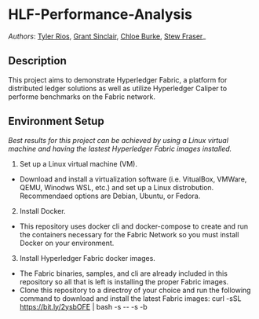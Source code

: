 # HLF-Performance-Analysis

_Authors_: [Tyler Rios](https://github.com/rios240), [Grant Sinclair](https://github.com/Grant-Sinclair), [Chloe Burke](https://github.com/cburke10), [Stew Fraser](https://github.com/i0a0i)_

## Description
This project aims to demonstrate Hyperledger Fabric, a platform for distributed ledger solutions as well as utilize Hyperledger Caliper to performe benchmarks on the Fabric network.

## Environment Setup

_Best results for this project can be achieved by using a Linux virtual machine and having the lastest Hyperledger Fabric images installed._

1. Set up a Linux virtual machine (VM).
  - Download and install a virtualization software (i.e. VitualBox, VMWare, QEMU, Winodws WSL, etc.) and set up a Linux distrobution. Recommendaed options are Debian,      Ubuntu, or Fedora.
2. Install Docker.
  - This repository uses docker cli and docker-compose to create and run the containers necessary for the Fabric Network so you must install Docker on your environment.
3. Install Hyperledger Fabric docker images.
  - The Fabric binaries, samples, and cli are already included in this repository so all that is left is installing the proper Fabric images.
  - Clone this repository to a directroy of your choice and run the following command to download and install the latest Fabric images: 
   curl -sSL https://bit.ly/2ysbOFE | bash -s -- -s -b
   
